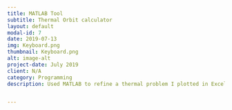 ```yaml
---
title: MATLAB Tool
subtitle: Thermal Orbit calculator
layout: default
modal-id: 7
date: 2019-07-13
img: Keyboard.png
thumbnail: Keyboard.png
alt: image-alt
project-date: July 2019
client: N/A
category: Programming
description: Used MATLAB to refine a thermal problem I plotted in Excel, and turning into an online calculator tool. See <a href="https://matlab.mathworks.com/users/lilnickyg/Published/ex6/index.html"> Example code here. </a>


---
```

